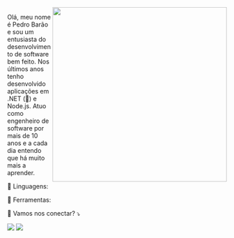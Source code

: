 <img src="https://raw.githubusercontent.com/MicaelliMedeiros/micaellimedeiros/master/image/computer-illustration.png" min-width="400px" max-width="400px" width="400px" align="right">

<p align="left"> 
  Olá, meu nome é Pedro Barão e sou um entusiasta do desenvolvimento de software bem feito.
  Nos últimos anos tenho desenvolvido aplicações em .NET (💌) e Node.js. Atuo como engenheiro de software por mais de 10 anos e a cada dia entendo que há muito mais a aprender. 
</p>

<p align="left">
  🦄 Linguagens:
</p>

<p align="left">
  💼 Ferramentas:
</p>

<p align="left">
  💌 Vamos nos conectar? ⤵️
</p>

<p align="left">
  <a href="#" alt="Gmail">
  <img src="https://img.shields.io/badge/-Gmail-FF0000?style=flat-square&labelColor=FF0000&logo=gmail&logoColor=white&link=LINK-DO-SEU-GMAIL" /></a>

  <a href="#" alt="LinkedIn">
  <img src="https://img.shields.io/badge/-Linkedin-0e76a8?style=flat-square&logo=Linkedin&logoColor=white&link=LINK-DO-SEU-LINKEDIN" /></a>
</p>
